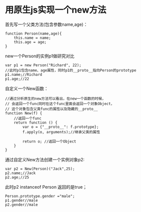 # 用原生js实现一个new方法

首先写一个父类方法\(包含参数name,age\)：

```
function Person(name,age){
    this.name = name;
    this.age = age;
}
```

new一个Person的实例p1做研究对比

```
var p1 = new Person("Richard", 22);
//此时p1包含name、age属性，同时p1的__proto__指向Person的prototype
p1.name;//Richard
p1.age;//22
```

自定义一个New函数：

```
//通过分析原生的new方法可以看出，在new一个函数的时候，
// 会返回一个func同时在这个func里面会返回一个对象Object，
// 这个对象包含父类func的属性以及隐藏的__proto__
function New(f) {
    //返回一个func
    return function () {
        var o = {"__proto__": f.prototype};
        f.apply(o, arguments);//继承父类的属性

        return o; //返回一个Object
    }
}
```

通过自定义New方法创建一个实例对象p2:

```
var p2 = New(Person)("Jack",25);
p2.name;//Jack
p2.age;//25
```

此时p2 instanceof Person 返回的是true；

```
Person.prototype.gender ="male";
p1.gender//male
p2.gender//male
```

